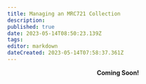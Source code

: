 ```yaml
---
title: Managing an MRC721 Collection
description: 
published: true
date: 2023-05-14T08:50:23.139Z
tags: 
editor: markdown
dateCreated: 2023-05-14T07:58:37.361Z
---
```


<p style="text-align: center;"><strong>Coming Soon!<strong></p>